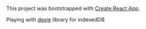 This project was bootstrapped with [Create React App](https://github.com/facebookincubator/create-react-app).

Playing with [dexie](http://dexie.org/) library for indexedDB
